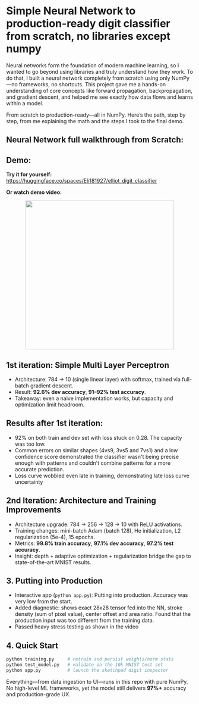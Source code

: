 # Simple Neural Network to production-ready digit classifier from scratch, no libraries except numpy

Neural networks form the foundation of modern machine learning, so I wanted to go beyond using libraries and truly understand how they work. To do that, I built a neural network completely from scratch using only NumPy—no frameworks, no shortcuts. This project gave me a hands-on understanding of core concepts like forward propagation, backpropagation, and gradient descent, and helped me see exactly how data flows and learns within a model.

From scratch to production-ready—all in NumPy. Here’s the path, step by step, from me explaining the math and the steps I took to the final demo. 



## Neural Network full walkthrough from Scratch: 

## Demo: 
**Try it for yourself:** 
https://huggingface.co/spaces/Eli181927/elliot_digit_classifier


**Or watch demo video:**
<p align="center">
  <a href="https://www.youtube.com/watch?v=RzZ32FRI4nI">
    <img src="https://img.youtube.com/vi/RzZ32FRI4nI/hqdefault.jpg" width="400" />
  </a>
</p>



## 1st iteration: Simple Multi Layer Perceptron
- Architecture: 784 → 10 (single linear layer) with softmax, trained via full-batch gradient descent.
- Result: **92.6% dev accuracy**, **91–92% test accuracy**.
- Takeaway: even a naive implementation works, but capacity and optimization limit headroom.

## Results after 1st iteration: 
- 92% on both train and dev set with loss stuck on 0.28. The capacity was too low. 
- Common errors on similar shapes (4vs9, 3vs5 and 7vs1) and a low confidence score demonstrated the classifier wasn't being precise enough with patterns and couldn't combine patterns for a more accurate prediction.
- Loss curve wobbled even late in training, demonstrating late loss curve uncertainty

## 2nd Iteration: Architecture and Training Improvements 
- Architecture upgrade: 784 → 256 → 128 → 10 with ReLU activations.
- Training changes: mini-batch Adam (batch 128), He initialization, L2 regularization (5e-4), 15 epochs.
- Metrics: **99.8% train accuracy**, **97.1% dev accuracy**, **97.2% test accuracy**.
- Insight: depth + adaptive optimization + regularization bridge the gap to state-of-the-art MNIST results.

## 3. Putting into Production 
- Interactive app (`python app.py`): Putting into production. Accuracy was very low from the start. 
- Added diagnostic: shows exact 28x28 tensor fed into the NN, stroke density (sum of pixel value), center offset and area ratio. Found that the production input was too different from the training data. 
- Passed heavy stress testing as shown in the video

## 4. Quick Start
```bash
python training.py     # retrain and persist weights/norm stats
python test_model.py   # validate on the 10k MNIST test set
python app.py          # launch the sketchpad digit inspector
```

Everything—from data ingestion to UI—runs in this repo with pure NumPy. No high-level ML frameworks, yet the model still delivers **97%+** accuracy and production-grade UX.
